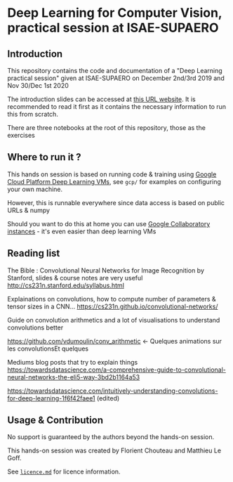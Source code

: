 # Deep Learning for Computer Vision, practical session at ISAE-SUPAERO

## Introduction

This repository contains the code and documentation of a "Deep Learning practical session" given at ISAE-SUPAERO on December 2nd/3rd 2019 and Nov 30/Dec 1st 2020

The introduction slides can be accessed at [this URL website](https://fchouteau.github.io/isae-practical-deep-learning). It is recommended to read it first as it contains the necessary information to run this from scratch.

There are three notebooks at the root of this repository, those as the exercises

## Where to run it ?

This hands on session is based on running code & training using [Google Cloud Platform Deep Learning VMs](https://cloud.google.com/deep-learning-vm/), see `gcp/` for examples on configuring your own machine. 

However, this is runnable everywhere since data access is based on public URLs & numpy

Should you want to do this at home you can use [Google Collaboratory instances](https://colab.research.google.com/) - it's even easier than deep learning VMs

## Reading list

The Bible : Convolutional Neural Networks for Image Recognition by Stanford, slides & course notes are very useful
http://cs231n.stanford.edu/syllabus.html

Explainations on convolutions, how to compute number of parameters & tensor sizes in a CNN...
https://cs231n.github.io/convolutional-networks/

Guide on convolution arithmetics and a lot of visualisations to understand convolutions better

https://github.com/vdumoulin/conv_arithmetic <- Quelques animations sur les convolutionsEt quelques 

Mediums blog posts that try to explain things 
https://towardsdatascience.com/a-comprehensive-guide-to-convolutional-neural-networks-the-eli5-way-3bd2b1164a53

https://towardsdatascience.com/intuitively-understanding-convolutions-for-deep-learning-1f6f42faee1 (edited) 

## Usage & Contribution

No support is guaranteed by the authors beyond the hands-on session.

This hands-on session was created by Florient Chouteau and Matthieu Le Goff.

See [`licence.md`](./licence.md) for licence information.

